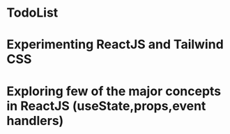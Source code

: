# TodoList
# Experimenting ReactJS and Tailwind CSS
# Exploring few of the major concepts in ReactJS (useState,props,event handlers)
